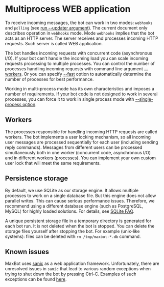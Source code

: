 # Multiprocess WEB application

To receive incoming messages, the bot can work in two modes: `webhooks` and `polling` (see [run --updater argument](/design-reference/cli.md#run)).
The current document only describes operation in `webhooks` mode.
Mode `webhooks` implies that the bot acts as an HTTP server.
The server receives and processes incoming HTTP requests.
Such server is called WEB application.

The bot handles incoming requests with concurrent code (asynchronous I/O).
If your bot can't handle the incoming load you can scale incoming requests processing to multiple processes.
You can control the number of processes handling incoming requests with command line argument [--workers](/design-reference/cli.md#run).
Or you can specify [--fast](/design-reference/cli.md#run) option to automatically determine the number of processes for best performance.

Working in multi-process mode has its own characteristics and imposes a number of requirements.
If your bot code is not designed to work in several processes, you can force it to work in single process mode with [--single-process option](/design-reference/cli.md#run).

## Workers

The processes responsible for handling incoming HTTP requests are called workers.
The bot implements a user locking mechanism,
so all incoming user messages are processed sequentially for each user (including sending reply commands).
Messages from different users can be processed simultaneously both in one worker (concurrent code, asynchronous I/O)
and in different workers (processes).
You can implement your own custom user lock that will meet the same requirements.

## Persistence storage

By default, we use SQLite as our storage engine.
It allows multiple processes to work on a single database file.
But this engine does not allow parallel writes.
This can cause serious performance issues.
Therefore, we recommend using a different database engine (such as PostgreSQL, MySQL) for highly loaded solutions.
For details, see [SQLite FAQ](https://www.sqlite.org/faq.html#q5).

A unique persistent storage file in a temporary directory is generated for each bot run.
It is not deleted when the bot is stopped.
You can delete the storage files yourself after stopping the bot.
For example (unix-like systems): files can be deleted with `rm /tmp/maxbot-*.db` command.

## Known issues

MaxBot uses [sanic](https://sanic.dev/en/) as a web application framework.
Unfortunately, there are unresolved issues in `sanic` that lead to various random exceptions when trying to shut down the bot by pressing Ctrl-C.
Examples of such exceptions can be found [here](https://community.sanicframework.org/t/random-exceptions-with-workermanager/1154).

